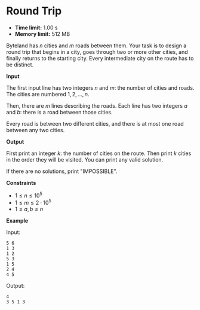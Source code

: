 # Round Trip







* **Time limit:** 1.00 s
* **Memory limit:** 512 MB



Byteland has $n$ cities and $m$ roads between them. Your task is to design a round trip that begins in a city, goes through two or more other cities, and finally returns to the starting city. Every intermediate city on the route has to be distinct.



**Input**



The first input line has two integers $n$ and $m$: the number of cities and roads. The cities are numbered $1,2,\dots,n$.



Then, there are $m$ lines describing the roads. Each line has two integers $a$ and $b$: there is a road between those cities.



Every road is between two different cities, and there is at most one road between any two cities.



**Output**



First print an integer $k$: the number of cities on the route. Then print $k$ cities in the order they will be visited. You can print any valid solution.



If there are no solutions, print "IMPOSSIBLE".



**Constraints**


* $1 \le n \le 10^5$ 
* $1 \le m \le 2 \cdot 10^5$ 
* $1 \le a,b \le n$ 

**Example**



Input:

```
5 6
1 3
1 2
5 3
1 5
2 4
4 5
```



Output:

```
4
3 5 1 3
```


